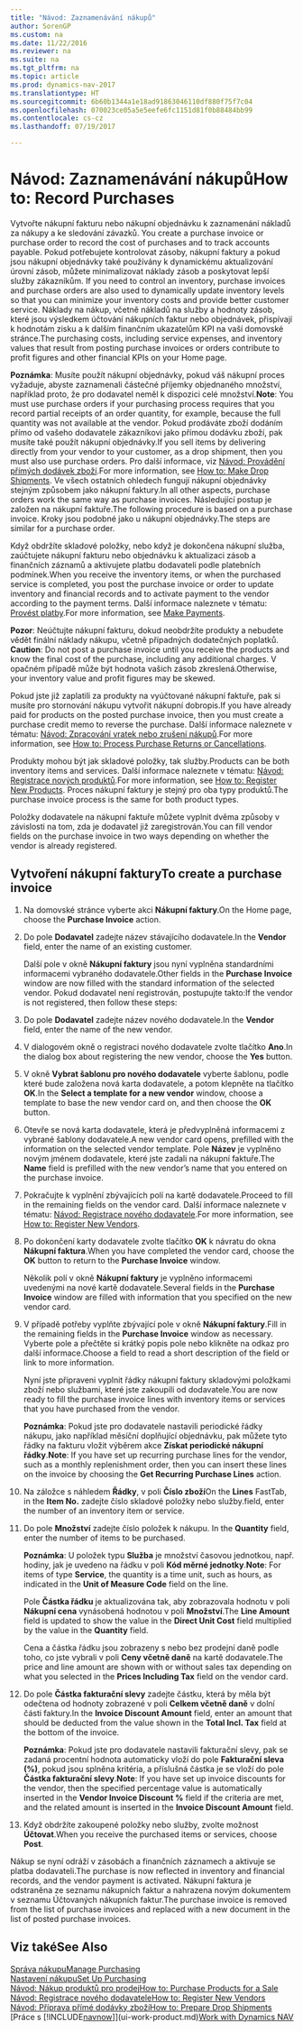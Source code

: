 ```yaml
---
title: "Návod: Zaznamenávání nákupů"
author: SorenGP
ms.custom: na
ms.date: 11/22/2016
ms.reviewer: na
ms.suite: na
ms.tgt_pltfrm: na
ms.topic: article
ms.prod: dynamics-nav-2017
ms.translationtype: HT
ms.sourcegitcommit: 6b60b1344a1e18ad91863046110df880f75f7c04
ms.openlocfilehash: 070023ce05a5e5eefe6fc1151d81f0b88484bb99
ms.contentlocale: cs-cz
ms.lasthandoff: 07/19/2017

---
```


# <a name="how-to-record-purchases"></a><span data-ttu-id="ced74-102">Návod: Zaznamenávání nákupů</span><span class="sxs-lookup"><span data-stu-id="ced74-102">How to: Record Purchases</span></span>
<span data-ttu-id="ced74-103">Vytvořte nákupní fakturu nebo nákupní objednávku k zaznamenání nákladů za nákupy a ke sledování závazků. </span><span class="sxs-lookup"><span data-stu-id="ced74-103">You create a purchase invoice or purchase order to record the cost of purchases and to track accounts payable.</span></span> <span data-ttu-id="ced74-104">Pokud potřebujete kontrolovat zásoby, nákupní faktury a pokud jsou nákupní objednávky také používány k dynamickému aktualizování úrovní zásob, můžete minimalizovat náklady zásob a poskytovat lepší služby zákazníkům. </span><span class="sxs-lookup"><span data-stu-id="ced74-104">If you need to control an inventory, purchase invoices and purchase orders are also used to dynamically update inventory levels so that you can minimize your inventory costs and provide better customer service.</span></span> <span data-ttu-id="ced74-105">Náklady na nákup, včetně nákladů na služby a hodnoty zásob, které jsou výsledkem účtování nákupních faktur nebo objednávek, přispívají k hodnotám zisku a k dalším finančním ukazatelům KPI na vaší domovské stránce.</span><span class="sxs-lookup"><span data-stu-id="ced74-105">The purchasing costs, including service expenses, and inventory values that result from posting purchase invoices or orders contribute to profit figures and other financial KPIs on your Home page.</span></span>

<span data-ttu-id="ced74-106">**Poznámka**: Musíte použít nákupní objednávky, pokud váš nákupní proces vyžaduje, abyste zaznamenali částečné příjemky objednaného množství, například proto, že pro dodavatel neměl k dispozici celé množství.</span><span class="sxs-lookup"><span data-stu-id="ced74-106">**Note**: You must use purchase orders if your purchasing process requires that you record partial receipts of an order quantity, for example, because the full quantity was not available at the vendor.</span></span> <span data-ttu-id="ced74-107">Pokud prodáváte zboží dodáním přímo od vašeho  dodavatele zákazníkovi jako přímou dodávku zboží, pak musíte také použít nákupní objednávky.</span><span class="sxs-lookup"><span data-stu-id="ced74-107">If you sell items by delivering directly from your vendor to your customer, as a drop shipment, then you must also use purchase orders.</span></span> <span data-ttu-id="ced74-108">Pro další informace, viz [Návod: Provádění přímých dodávek zboží](sales-how-drop-shipment.md).</span><span class="sxs-lookup"><span data-stu-id="ced74-108">For more information, see [How to: Make Drop Shipments](sales-how-drop-shipment.md).</span></span> <span data-ttu-id="ced74-109">Ve všech ostatních ohledech fungují nákupní objednávky stejným způsobem jako nákupní faktury.</span><span class="sxs-lookup"><span data-stu-id="ced74-109">In all other aspects, purchase orders work the same way as purchase invoices.</span></span> <span data-ttu-id="ced74-110">Následující postup je založen na nákupní faktuře.</span><span class="sxs-lookup"><span data-stu-id="ced74-110">The following procedure is based on a purchase invoice.</span></span> <span data-ttu-id="ced74-111">Kroky jsou podobné jako u nákupní objednávky.</span><span class="sxs-lookup"><span data-stu-id="ced74-111">The steps are similar for a purchase order.</span></span>

<span data-ttu-id="ced74-112">Když obdržíte skladové položky, nebo když je dokončena nákupní služba, zaúčtujete nákupní fakturu nebo objednávku k aktualizaci zásob a finančních záznamů a aktivujete platbu dodavateli podle platebních podmínek.</span><span class="sxs-lookup"><span data-stu-id="ced74-112">When you receive the inventory items, or when the purchased service is completed, you post the purchase invoice or order to update inventory and financial records and to activate payment to the vendor according to the payment terms.</span></span> <span data-ttu-id="ced74-113">Další informace naleznete v tématu: [Provést platby](payables-make-payments.md).</span><span class="sxs-lookup"><span data-stu-id="ced74-113">For more information, see [Make Payments](payables-make-payments.md).</span></span>

<span data-ttu-id="ced74-114">**Pozor**: Neúčtujte nákupní fakturu, dokud neobdržíte produkty a nebudete vědět finální náklady nákupu, včetně případných dodatečných poplatků. </span><span class="sxs-lookup"><span data-stu-id="ced74-114">**Caution**: Do not post a purchase invoice until you receive the products and know the final cost of the purchase, including any additional charges.</span></span> <span data-ttu-id="ced74-115">V opačném případě může být hodnota vašich zásob zkreslená.</span><span class="sxs-lookup"><span data-stu-id="ced74-115">Otherwise, your inventory value and profit figures may be skewed.</span></span>

<span data-ttu-id="ced74-116">Pokud jste již zaplatili za produkty na vyúčtované nákupní faktuře, pak si musíte pro stornování nákupu vytvořit nákupní dobropis.</span><span class="sxs-lookup"><span data-stu-id="ced74-116">If you have already paid for products on the posted purchase invoice, then you must create a purchase credit memo to reverse the purchase.</span></span> <span data-ttu-id="ced74-117">Další informace naleznete v tématu: [Návod: Zpracování vratek nebo zrušení nákupů](purchasing-how-process-purchase-returns-cancellations.md).</span><span class="sxs-lookup"><span data-stu-id="ced74-117">For more information, see [How to: Process Purchase Returns or Cancellations](purchasing-how-process-purchase-returns-cancellations.md).</span></span>

<span data-ttu-id="ced74-118">Produkty mohou být jak skladové položky, tak služby.</span><span class="sxs-lookup"><span data-stu-id="ced74-118">Products can be both inventory items and services.</span></span> <span data-ttu-id="ced74-119">Další informace naleznete v tématu: [Návod: Registrace nových produktů](inventory-how-register-new-products.md).</span><span class="sxs-lookup"><span data-stu-id="ced74-119">For more information, see [How to: Register New Products](inventory-how-register-new-products.md).</span></span> <span data-ttu-id="ced74-120">Proces nákupní faktury je stejný pro oba typy produktů.</span><span class="sxs-lookup"><span data-stu-id="ced74-120">The purchase invoice process is the same for both product types.</span></span>



<span data-ttu-id="ced74-121">Položky dodavatele na nákupní faktuře můžete vyplnit dvěma způsoby v závislosti na tom, zda je dodavatel již zaregistrován.</span><span class="sxs-lookup"><span data-stu-id="ced74-121">You can fill vendor fields on the purchase invoice in two ways depending on whether the vendor is already registered.</span></span>

## <a name="to-create-a-purchase-invoice"></a><span data-ttu-id="ced74-122">Vytvoření nákupní faktury</span><span class="sxs-lookup"><span data-stu-id="ced74-122">To create a purchase invoice</span></span>
1. <span data-ttu-id="ced74-123">Na domovské stránce vyberte akci **Nákupní faktury**.</span><span class="sxs-lookup"><span data-stu-id="ced74-123">On the Home page, choose the **Purchase Invoice** action.</span></span>  
2. <span data-ttu-id="ced74-124">Do pole **Dodavatel** zadejte název stávajícího dodavatele.</span><span class="sxs-lookup"><span data-stu-id="ced74-124">In the **Vendor** field, enter the name of an existing customer.</span></span>

    <span data-ttu-id="ced74-125">Další pole v okně **Nákupní faktury** jsou nyní vyplněna standardními informacemi vybraného dodavatele.</span><span class="sxs-lookup"><span data-stu-id="ced74-125">Other fields in the **Purchase Invoice** window are now filled with the standard information of the selected vendor.</span></span> <span data-ttu-id="ced74-126">Pokud dodavatel není registrován, postupujte takto:</span><span class="sxs-lookup"><span data-stu-id="ced74-126">If the vendor is not registered, then follow these steps:</span></span>
3. <span data-ttu-id="ced74-127">Do pole **Dodavatel** zadejte název nového dodavatele.</span><span class="sxs-lookup"><span data-stu-id="ced74-127">In the **Vendor** field, enter the name of the new vendor.</span></span>
4. <span data-ttu-id="ced74-128">V dialogovém okně o registraci nového dodavatele zvolte tlačítko **Ano**.</span><span class="sxs-lookup"><span data-stu-id="ced74-128">In the dialog box about registering the new vendor, choose the **Yes** button.</span></span>
5. <span data-ttu-id="ced74-129">V okně **Vybrat šablonu pro nového dodavatele**  vyberte šablonu, podle které bude založena nová karta dodavatele, a potom klepněte na tlačítko **OK**.</span><span class="sxs-lookup"><span data-stu-id="ced74-129">In the **Select a template for a new vendor** window, choose a template to base the new vendor card on, and then choose the **OK** button.</span></span>
6. <span data-ttu-id="ced74-130">Otevře se nová karta dodavatele, která je předvyplněná informacemi z vybrané šablony dodavatele.</span><span class="sxs-lookup"><span data-stu-id="ced74-130">A new vendor card opens, prefilled with the information on the selected vendor template.</span></span> <span data-ttu-id="ced74-131">Pole **Název** je vyplněno novým jménem dodavatele, které jste zadali na nákupní faktuře.</span><span class="sxs-lookup"><span data-stu-id="ced74-131">The **Name** field is prefilled with the new vendor’s name that you entered on the purchase invoice.</span></span>
7. <span data-ttu-id="ced74-132">Pokračujte k vyplnění zbývajících polí na kartě dodavatele.</span><span class="sxs-lookup"><span data-stu-id="ced74-132">Proceed to fill in the remaining fields on the vendor card.</span></span> <span data-ttu-id="ced74-133">Další informace naleznete v tématu: [Návod: Registrace nového dodavatele](purchasing-how-register-new-vendors.md).</span><span class="sxs-lookup"><span data-stu-id="ced74-133">For more information, see [How to: Register New Vendors](purchasing-how-register-new-vendors.md).</span></span>  
8. <span data-ttu-id="ced74-134">Po dokončení karty dodavatele zvolte tlačítko **OK** k návratu do okna **Nákupní faktura**.</span><span class="sxs-lookup"><span data-stu-id="ced74-134">When you have completed the vendor card, choose the **OK** button to return to the **Purchase Invoice** window.</span></span>

    <span data-ttu-id="ced74-135">Několik polí v okně **Nákupní faktury** je vyplněno informacemi uvedenými na nové kartě dodavatele.</span><span class="sxs-lookup"><span data-stu-id="ced74-135">Several fields in the **Purchase Invoice** window are filled with information that you specified on the new vendor card.</span></span>
9. <span data-ttu-id="ced74-136">V případě potřeby vyplňte zbývající pole v okně **Nákupní faktury**.</span><span class="sxs-lookup"><span data-stu-id="ced74-136">Fill in the remaining fields in the **Purchase Invoice** window as necessary.</span></span> <span data-ttu-id="ced74-137">Vyberte pole a přečtěte si krátký popis pole nebo klikněte na odkaz pro další informace.</span><span class="sxs-lookup"><span data-stu-id="ced74-137">Choose a field to read a short description of the field or link to more information.</span></span>

    <span data-ttu-id="ced74-138">Nyní jste připraveni vyplnit řádky nákupní faktury skladovými položkami zboží nebo službami, které jste zakoupili od dodavatele.</span><span class="sxs-lookup"><span data-stu-id="ced74-138">You are now ready to fill the purchase invoice lines with inventory items or services that you have purchased from the vendor.</span></span>

    <span data-ttu-id="ced74-139">**Poznámka**: Pokud jste pro dodavatele nastavili periodické řádky nákupu, jako například měsíční doplňující objednávku, pak můžete tyto řádky na fakturu vložit výběrem akce **Získat periodické nákupní řádky**.</span><span class="sxs-lookup"><span data-stu-id="ced74-139">**Note**: If you have set up recurring purchase lines for the vendor, such as a monthly replenishment order, then you can insert these lines on the invoice by choosing the **Get Recurring Purchase Lines** action.</span></span>
10. <span data-ttu-id="ced74-140">Na záložce s náhledem **Řádky**, v poli **Číslo zboží**</span><span class="sxs-lookup"><span data-stu-id="ced74-140">On the **Lines** FastTab, in the **Item No.**</span></span> <span data-ttu-id="ced74-141">zadejte číslo skladové položky nebo služby.</span><span class="sxs-lookup"><span data-stu-id="ced74-141">field, enter the number of an inventory item or service.</span></span>
11. <span data-ttu-id="ced74-142">Do pole **Množství** zadejte číslo položek k nákupu. </span><span class="sxs-lookup"><span data-stu-id="ced74-142">In the **Quantity** field, enter the number of items to be purchased.</span></span>

    <span data-ttu-id="ced74-143">**Poznámka**: U položek typu **Služba** je množství časovou jednotkou, např. hodiny, jak je uvedeno na řádku v poli **Kód měrné jednotky**.</span><span class="sxs-lookup"><span data-stu-id="ced74-143">**Note**: For items of type **Service**, the quantity is a time unit, such as hours, as indicated in the **Unit of Measure Code** field on the line.</span></span>

    <span data-ttu-id="ced74-144">Pole **Částka řádku** je aktualizována tak, aby zobrazovala hodnotu v poli **Nákupní cena** vynásobená hodnotou v poli **Množství**.</span><span class="sxs-lookup"><span data-stu-id="ced74-144">The **Line Amount** field is updated to show the value in the **Direct Unit Cost** field multiplied by the value in the **Quantity** field.</span></span>

    <span data-ttu-id="ced74-145">Cena a částka řádku jsou zobrazeny s nebo bez prodejní daně podle toho, co jste vybrali v poli **Ceny včetně daně** na kartě dodavatele.</span><span class="sxs-lookup"><span data-stu-id="ced74-145">The price and line amount are shown with or without sales tax depending on what you selected in the **Prices Including Tax** field on the vendor card.</span></span>
12. <span data-ttu-id="ced74-146">Do pole **Částka fakturační slevy** zadejte částku, která by měla být odečtena od hodnoty zobrazené v poli **Celkem včetně daně** v dolní části faktury.</span><span class="sxs-lookup"><span data-stu-id="ced74-146">In the **Invoice Discount Amount** field, enter an amount that should be deducted from the value shown in the **Total Incl. Tax** field at the bottom of the invoice.</span></span>

    <span data-ttu-id="ced74-147">**Poznámka**: Pokud jste pro dodavatele nastavili fakturační slevy, pak se zadaná procentní hodnota automaticky vloží do pole **Fakturační sleva (%)**, pokud jsou splněna kritéria, a příslušná částka je se vloží do pole **Částka fakturační slevy**.</span><span class="sxs-lookup"><span data-stu-id="ced74-147">**Note**: If you have set up invoice discounts for the vendor, then the specified percentage value is automatically inserted in the **Vendor Invoice Discount %** field if the criteria are met, and the related amount is inserted in the **Invoice Discount Amount** field.</span></span>
13. <span data-ttu-id="ced74-148">Když obdržíte zakoupené položky nebo služby, zvolte možnost **Účtovat**.</span><span class="sxs-lookup"><span data-stu-id="ced74-148">When you receive the purchased items or services, choose **Post**.</span></span>

<span data-ttu-id="ced74-149">Nákup se nyní odráží v zásobách a finančních záznamech a aktivuje se platba dodavateli.</span><span class="sxs-lookup"><span data-stu-id="ced74-149">The purchase is now reflected in inventory and financial records, and the vendor payment is activated.</span></span> <span data-ttu-id="ced74-150">Nákupní faktura je odstraněna ze seznamu nákupních faktur a nahrazena novým dokumentem v seznamu Účtovaných nákupních faktur.</span><span class="sxs-lookup"><span data-stu-id="ced74-150">The purchase invoice is removed from the list of purchase invoices and replaced with a new document in the list of posted purchase invoices.</span></span>

## <a name="see-also"></a><span data-ttu-id="ced74-151">Viz také</span><span class="sxs-lookup"><span data-stu-id="ced74-151">See Also</span></span>  
[<span data-ttu-id="ced74-152">Správa nákupu</span><span class="sxs-lookup"><span data-stu-id="ced74-152">Manage Purchasing</span></span>](purchasing-manage-purchasing.md)  
[<span data-ttu-id="ced74-153">Nastavení nákupu</span><span class="sxs-lookup"><span data-stu-id="ced74-153">Set Up Purchasing</span></span>](purchasing-setup-purchasing.md)  
[<span data-ttu-id="ced74-154">Návod: Nákup produktů pro prodej</span><span class="sxs-lookup"><span data-stu-id="ced74-154">How to: Purchase Products for a Sale</span></span>](purchasing-how-purchase-products-sale.md)  
[<span data-ttu-id="ced74-155">Návod: Registrace nového dodavatele</span><span class="sxs-lookup"><span data-stu-id="ced74-155">How to: Register New Vendors</span></span>](purchasing-how-register-new-vendors.md)  
[<span data-ttu-id="ced74-156">Návod: Příprava přímé dodávky zboží</span><span class="sxs-lookup"><span data-stu-id="ced74-156">How to: Prepare Drop Shipments</span></span>](sales-how-drop-shipment.md)  
<span data-ttu-id="ced74-157">[Práce s [!INCLUDE[navnow](includes/navnow_md.md)]](ui-work-product.md)</span><span class="sxs-lookup"><span data-stu-id="ced74-157">[Work with Dynamics NAV](ui-work-product.md)</span></span>

